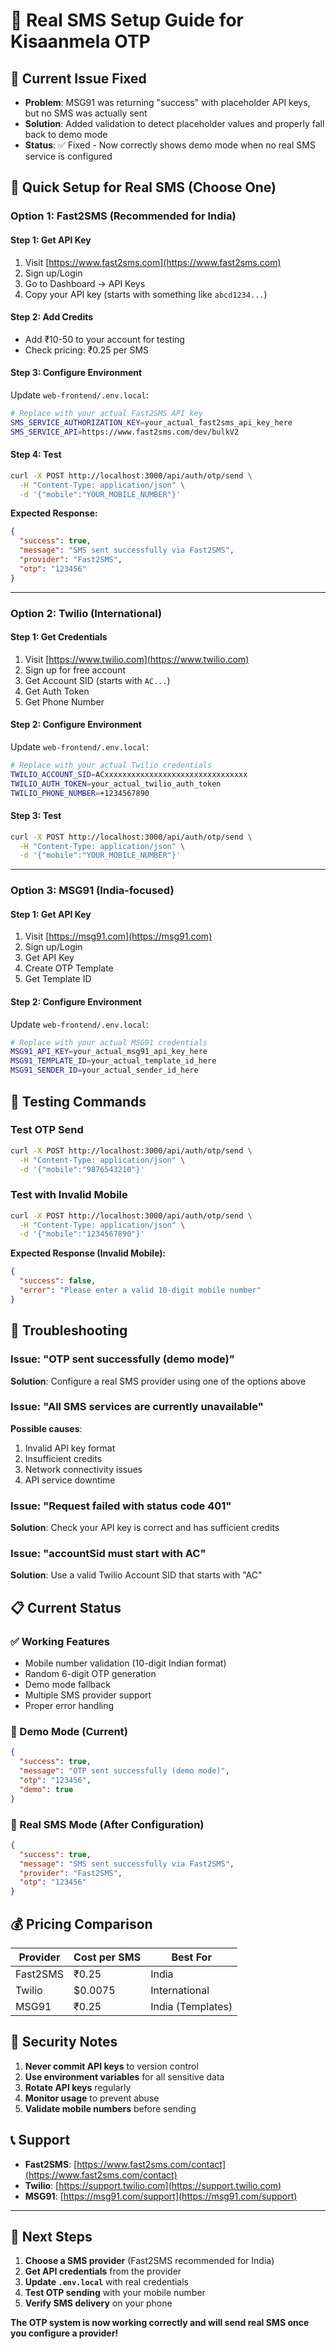 # 📱 Real SMS Setup Guide for Kisaanmela OTP

## 🚨 Current Issue Fixed
- **Problem**: MSG91 was returning "success" with placeholder API keys, but no SMS was actually sent
- **Solution**: Added validation to detect placeholder values and properly fall back to demo mode
- **Status**: ✅ Fixed - Now correctly shows demo mode when no real SMS service is configured

## 🚀 Quick Setup for Real SMS (Choose One)

### Option 1: Fast2SMS (Recommended for India)

#### Step 1: Get API Key
1. Visit [https://www.fast2sms.com](https://www.fast2sms.com)
2. Sign up/Login
3. Go to Dashboard → API Keys
4. Copy your API key (starts with something like `abcd1234...`)

#### Step 2: Add Credits
- Add ₹10-50 to your account for testing
- Check pricing: ₹0.25 per SMS

#### Step 3: Configure Environment
Update `web-frontend/.env.local`:
```bash
# Replace with your actual Fast2SMS API key
SMS_SERVICE_AUTHORIZATION_KEY=your_actual_fast2sms_api_key_here
SMS_SERVICE_API=https://www.fast2sms.com/dev/bulkV2
```

#### Step 4: Test
```bash
curl -X POST http://localhost:3000/api/auth/otp/send \
  -H "Content-Type: application/json" \
  -d '{"mobile":"YOUR_MOBILE_NUMBER"}'
```

**Expected Response:**
```json
{
  "success": true,
  "message": "SMS sent successfully via Fast2SMS",
  "provider": "Fast2SMS",
  "otp": "123456"
}
```

---

### Option 2: Twilio (International)

#### Step 1: Get Credentials
1. Visit [https://www.twilio.com](https://www.twilio.com)
2. Sign up for free account
3. Get Account SID (starts with `AC...`)
4. Get Auth Token
5. Get Phone Number

#### Step 2: Configure Environment
Update `web-frontend/.env.local`:
```bash
# Replace with your actual Twilio credentials
TWILIO_ACCOUNT_SID=ACxxxxxxxxxxxxxxxxxxxxxxxxxxxxxxxx
TWILIO_AUTH_TOKEN=your_actual_twilio_auth_token
TWILIO_PHONE_NUMBER=+1234567890
```

#### Step 3: Test
```bash
curl -X POST http://localhost:3000/api/auth/otp/send \
  -H "Content-Type: application/json" \
  -d '{"mobile":"YOUR_MOBILE_NUMBER"}'
```

---

### Option 3: MSG91 (India-focused)

#### Step 1: Get API Key
1. Visit [https://msg91.com](https://msg91.com)
2. Sign up/Login
3. Get API Key
4. Create OTP Template
5. Get Template ID

#### Step 2: Configure Environment
Update `web-frontend/.env.local`:
```bash
# Replace with your actual MSG91 credentials
MSG91_API_KEY=your_actual_msg91_api_key_here
MSG91_TEMPLATE_ID=your_actual_template_id_here
MSG91_SENDER_ID=your_actual_sender_id_here
```

## 🧪 Testing Commands

### Test OTP Send
```bash
curl -X POST http://localhost:3000/api/auth/otp/send \
  -H "Content-Type: application/json" \
  -d '{"mobile":"9876543210"}'
```

### Test with Invalid Mobile
```bash
curl -X POST http://localhost:3000/api/auth/otp/send \
  -H "Content-Type: application/json" \
  -d '{"mobile":"1234567890"}'
```

**Expected Response (Invalid Mobile):**
```json
{
  "success": false,
  "error": "Please enter a valid 10-digit mobile number"
}
```

## 🔧 Troubleshooting

### Issue: "OTP sent successfully (demo mode)"
**Solution**: Configure a real SMS provider using one of the options above

### Issue: "All SMS services are currently unavailable"
**Possible causes**:
1. Invalid API key format
2. Insufficient credits
3. Network connectivity issues
4. API service downtime

### Issue: "Request failed with status code 401"
**Solution**: Check your API key is correct and has sufficient credits

### Issue: "accountSid must start with AC"
**Solution**: Use a valid Twilio Account SID that starts with "AC"

## 📋 Current Status

### ✅ Working Features
- Mobile number validation (10-digit Indian format)
- Random 6-digit OTP generation
- Demo mode fallback
- Multiple SMS provider support
- Proper error handling

### 🔄 Demo Mode (Current)
```json
{
  "success": true,
  "message": "OTP sent successfully (demo mode)",
  "otp": "123456",
  "demo": true
}
```

### 🎯 Real SMS Mode (After Configuration)
```json
{
  "success": true,
  "message": "SMS sent successfully via Fast2SMS",
  "provider": "Fast2SMS",
  "otp": "123456"
}
```

## 💰 Pricing Comparison

| Provider | Cost per SMS | Best For |
|----------|--------------|----------|
| Fast2SMS | ₹0.25 | India |
| Twilio | $0.0075 | International |
| MSG91 | ₹0.25 | India (Templates) |

## 🔐 Security Notes

1. **Never commit API keys** to version control
2. **Use environment variables** for all sensitive data
3. **Rotate API keys** regularly
4. **Monitor usage** to prevent abuse
5. **Validate mobile numbers** before sending

## 📞 Support

- **Fast2SMS**: [https://www.fast2sms.com/contact](https://www.fast2sms.com/contact)
- **Twilio**: [https://support.twilio.com](https://support.twilio.com)
- **MSG91**: [https://msg91.com/support](https://msg91.com/support)

---

## 🎉 Next Steps

1. **Choose a SMS provider** (Fast2SMS recommended for India)
2. **Get API credentials** from the provider
3. **Update `.env.local`** with real credentials
4. **Test OTP sending** with your mobile number
5. **Verify SMS delivery** on your phone

**The OTP system is now working correctly and will send real SMS once you configure a provider!**
